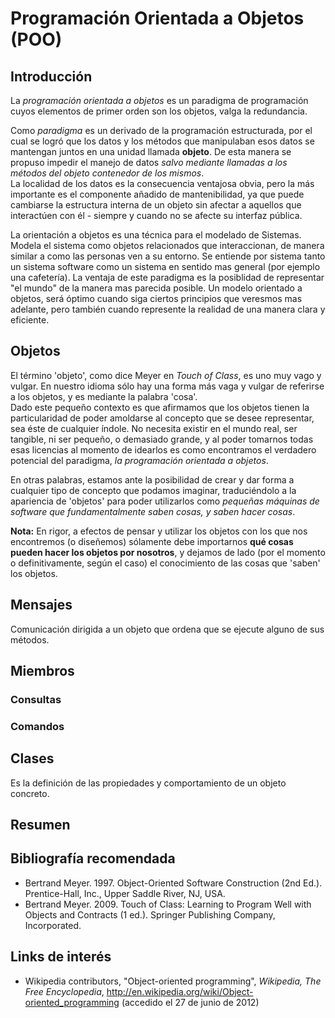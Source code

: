 # Programación Orientada a Objetos (POO)

## Introducción
La *programación orientada a objetos* es un paradigma de programación cuyos elementos de primer orden son los objetos, valga la redundancia.

Como *paradigma* es un derivado de la programación estructurada, por el cual se logró que los datos y los métodos que manipulaban esos datos se mantengan juntos en una unidad llamada **objeto**. De esta manera se propuso impedir el manejo de datos *salvo mediante llamadas a los métodos del objeto contenedor de los mismos*.  
La localidad de los datos es la consecuencia ventajosa obvia, pero la más importante es el componente añadido de mantenibilidad, ya que puede cambiarse la estructura interna de un objeto sin afectar a aquellos que interactúen con él - siempre y cuando no se afecte su interfaz pública.

La orientación a objetos es una técnica para el modelado de Sistemas. Modela el sistema como objetos relacionados que interaccionan, de manera similar a como las personas ven a su entorno.
Se entiende por sistema tanto un sistema software como un sistema en sentido mas general (por ejemplo una cafetería).
La ventaja de este paradigma es la posiblidad de representar "el mundo" de la manera mas parecida posible. Un modelo orientado a objetos, será óptimo cuando siga ciertos principios que veresmos mas adelante, pero también cuando represente la realidad de una manera clara y eficiente.

## Objetos

El término 'objeto', como dice Meyer en *Touch of Class*, es uno muy vago y vulgar. En nuestro idioma sólo hay una forma más vaga y vulgar de referirse a los objetos, y es mediante la palabra 'cosa'.  
Dado este pequeño contexto es que afirmamos que los objetos tienen la particularidad de poder amoldarse al concepto que se desee representar, sea éste de cualquier índole. No necesita existir en el mundo real, ser tangible, ni ser pequeño, o demasiado grande, y al poder tomarnos todas esas licencias al momento de idearlos es como encontramos el verdadero potencial del paradigma, *la programación orientada a objetos*.

En otras palabras, estamos ante la posibilidad de crear y dar forma a cualquier tipo de concepto que podamos imaginar, traduciéndolo a la apariencia de 'objetos' para poder utilizarlos como *pequeñas máquinas de software que fundamentalmente saben cosas, y saben hacer cosas*.

**Nota:** En rigor, a efectos de pensar y utilizar los objetos con los que nos encontremos (o diseñemos) sólamente debe importarnos **qué cosas pueden hacer los objetos por nosotros**, y dejamos de lado (por el momento o definitivamente, según el caso) el conocimiento de las cosas que 'saben' los objetos.

## Mensajes

Comunicación dirigida a un objeto que ordena que se ejecute alguno de sus métodos.

## Miembros

### Consultas
### Comandos

## Clases

Es la definición de las propiedades y comportamiento de un objeto concreto.

## Resumen

## Bibliografía recomendada

* Bertrand Meyer. 1997. Object-Oriented Software Construction (2nd Ed.). Prentice-Hall, Inc., Upper Saddle River, NJ, USA.
* Bertrand Meyer. 2009. Touch of Class: Learning to Program Well with Objects and Contracts (1 ed.). Springer Publishing Company, Incorporated.

## Links de interés

* Wikipedia contributors, "Object-oriented programming", *Wikipedia, The Free Encyclopedia*, <http://en.wikipedia.org/wiki/Object-oriented_programming> (accedido el 27 de junio de 2012)
